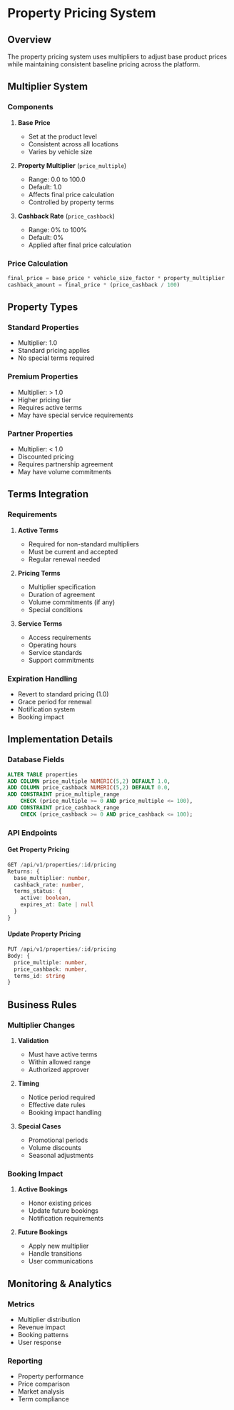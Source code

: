 # Property Pricing System

## Overview
The property pricing system uses multipliers to adjust base product prices while maintaining consistent baseline pricing across the platform.

## Multiplier System

### Components
1. **Base Price**
   - Set at the product level
   - Consistent across all locations
   - Varies by vehicle size

2. **Property Multiplier** (`price_multiple`)
   - Range: 0.0 to 100.0
   - Default: 1.0
   - Affects final price calculation
   - Controlled by property terms

3. **Cashback Rate** (`price_cashback`)
   - Range: 0% to 100%
   - Default: 0%
   - Applied after final price calculation

### Price Calculation
```typescript
final_price = base_price * vehicle_size_factor * property_multiplier
cashback_amount = final_price * (price_cashback / 100)
```

## Property Types

### Standard Properties
- Multiplier: 1.0
- Standard pricing applies
- No special terms required

### Premium Properties
- Multiplier: > 1.0
- Higher pricing tier
- Requires active terms
- May have special service requirements

### Partner Properties
- Multiplier: < 1.0
- Discounted pricing
- Requires partnership agreement
- May have volume commitments

## Terms Integration

### Requirements
1. **Active Terms**
   - Required for non-standard multipliers
   - Must be current and accepted
   - Regular renewal needed

2. **Pricing Terms**
   - Multiplier specification
   - Duration of agreement
   - Volume commitments (if any)
   - Special conditions

3. **Service Terms**
   - Access requirements
   - Operating hours
   - Service standards
   - Support commitments

### Expiration Handling
- Revert to standard pricing (1.0)
- Grace period for renewal
- Notification system
- Booking impact

## Implementation Details

### Database Fields
```sql
ALTER TABLE properties
ADD COLUMN price_multiple NUMERIC(5,2) DEFAULT 1.0,
ADD COLUMN price_cashback NUMERIC(5,2) DEFAULT 0.0,
ADD CONSTRAINT price_multiple_range
    CHECK (price_multiple >= 0 AND price_multiple <= 100),
ADD CONSTRAINT price_cashback_range
    CHECK (price_cashback >= 0 AND price_cashback <= 100);
```

### API Endpoints

#### Get Property Pricing
```typescript
GET /api/v1/properties/:id/pricing
Returns: {
  base_multiplier: number,
  cashback_rate: number,
  terms_status: {
    active: boolean,
    expires_at: Date | null
  }
}
```

#### Update Property Pricing
```typescript
PUT /api/v1/properties/:id/pricing
Body: {
  price_multiple: number,
  price_cashback: number,
  terms_id: string
}
```

## Business Rules

### Multiplier Changes
1. **Validation**
   - Must have active terms
   - Within allowed range
   - Authorized approver

2. **Timing**
   - Notice period required
   - Effective date rules
   - Booking impact handling

3. **Special Cases**
   - Promotional periods
   - Volume discounts
   - Seasonal adjustments

### Booking Impact
1. **Active Bookings**
   - Honor existing prices
   - Update future bookings
   - Notification requirements

2. **Future Bookings**
   - Apply new multiplier
   - Handle transitions
   - User communications

## Monitoring & Analytics

### Metrics
- Multiplier distribution
- Revenue impact
- Booking patterns
- User response

### Reporting
- Property performance
- Price comparison
- Market analysis
- Term compliance
